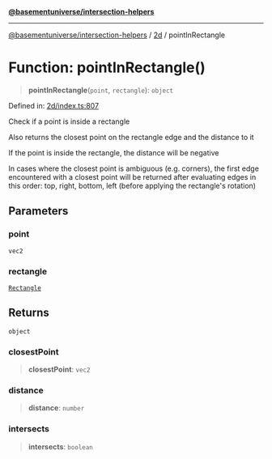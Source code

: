 [**@basementuniverse/intersection-helpers**](../../README.md)

***

[@basementuniverse/intersection-helpers](../../README.md) / [2d](../README.md) / pointInRectangle

# Function: pointInRectangle()

> **pointInRectangle**(`point`, `rectangle`): `object`

Defined in: [2d/index.ts:807](https://github.com/basementuniverse/intersection-helpers/blob/98a1762f467a7b92d986d7a09e3582c961f718d2/src/2d/index.ts#L807)

Check if a point is inside a rectangle

Also returns the closest point on the rectangle edge and the distance to it

If the point is inside the rectangle, the distance will be negative

In cases where the closest point is ambiguous (e.g. corners), the first edge
encountered with a closest point will be returned after evaluating edges in
this order:
top, right, bottom, left (before applying the rectangle's rotation)

## Parameters

### point

`vec2`

### rectangle

[`Rectangle`](../types/type-aliases/Rectangle.md)

## Returns

`object`

### closestPoint

> **closestPoint**: `vec2`

### distance

> **distance**: `number`

### intersects

> **intersects**: `boolean`
